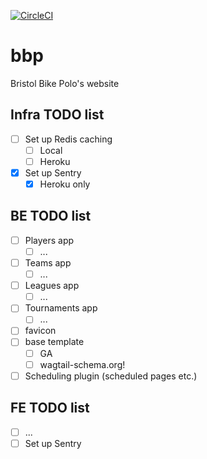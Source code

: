 [![CircleCI](https://circleci.com/gh/bcdickinson/bbp.svg?style=svg&circle-token=33a0f73e51a4a9cf976a97afe081a2b288cacceb)](https://circleci.com/gh/bcdickinson/bbp)

# bbp
Bristol Bike Polo's website

## Infra TODO list
- [ ] Set up Redis caching
  - [ ] Local
  - [ ] Heroku
- [x] Set up Sentry
  - [x] Heroku only
  
## BE TODO list
- [ ] Players app
  - [ ] ...
- [ ] Teams app
  - [ ] ...
- [ ] Leagues app
  - [ ] ...
- [ ] Tournaments app
  - [ ] ...
- [ ] favicon
- [ ] base template
  - [ ] GA
  - [ ] wagtail-schema.org!
- [ ] Scheduling plugin (scheduled pages etc.)
  
## FE TODO list
- [ ] ...
- [ ] Set up Sentry
